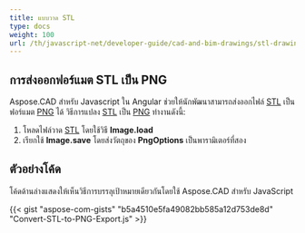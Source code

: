 ```yaml
---
title: แบบวาด STL
type: docs
weight: 100
url: /th/javascript-net/developer-guide/cad-and-bim-drawings/stl-drawings/
---
```


## **การส่งออกฟอร์แมต STL เป็น PNG**

Aspose.CAD สำหรับ Javascript ใน Angular ช่วยให้นักพัฒนาสามารถส่งออกไฟล์ [STL](https://docs.fileformat.com/cad/stl/) เป็นฟอร์แมต [PNG](https://docs.fileformat.com/image/png/) ได้
วิธีการแปลง [STL](https://docs.fileformat.com/cad/stl/) เป็น [PNG](https://docs.fileformat.com/image/png/) ทำงานดังนี้:

1. โหลดไฟล์วาด [STL](https://docs.fileformat.com/cad/stl/) โดยใช้วิธี **Image.load**
2. เรียกใช้ **Image.save** โดยส่งวัตถุของ **PngOptions** เป็นพารามิเตอร์ที่สอง

## ตัวอย่างโค้ด

โค้ดด้านล่างแสดงให้เห็นวิธีการบรรลุเป้าหมายเดียวกันโดยใช้ Aspose.CAD สำหรับ JavaScript

{{< gist "aspose-com-gists" "b5a4510e5fa49082bb585a12d753de8d" "Convert-STL-to-PNG-Export.js" >}}
